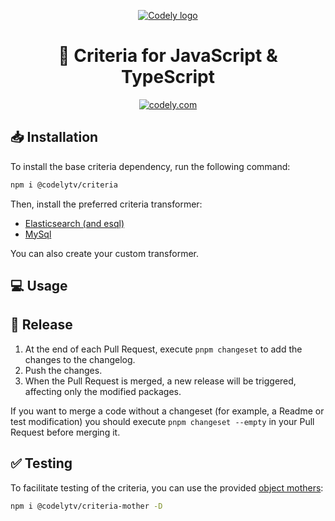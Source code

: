 <p align="center">
  <a href="https://codely.com">
    <picture>
      <source media="(prefers-color-scheme: dark)" srcset="https://codely.com/logo/codely_logo-dark.svg">
      <source media="(prefers-color-scheme: light)" srcset="https://codely.com/logo/codely_logo-light.svg">
      <img alt="Codely logo" src="https://codely.com/logo/codely_logo.svg">
    </picture>
  </a>
</p>

<h1 align="center">
  🎼 Criteria for JavaScript & TypeScript
</h1>

<p align="center">
    <a href="https://github.com/CodelyTV"><img src="https://img.shields.io/badge/Codely-OS-green.svg?style=flat-square" alt="codely.com"/></a>
</p>

## 📥 Installation

To install the base criteria dependency, run the following command:
```sh
npm i @codelytv/criteria
```

Then, install the preferred criteria transformer:
- [Elasticsearch (and esql)](./packages/criteria-elasticsearch)
- [MySql](./packages/criteria-mysql)

You can also create your custom transformer.

## 💻 Usage

## 🚀 Release

1. At the end of each Pull Request, execute `pnpm changeset` to add the changes to the changelog.
2. Push the changes.
3. When the Pull Request is merged, a new release will be triggered, affecting only the modified packages.

If you want to merge a code without a changeset (for example, a Readme or test modification) you should execute
`pnpm changeset --empty` in your Pull Request before merging it.

## ✅ Testing
To facilitate testing of the criteria, you can use the provided [object mothers](https://www.martinfowler.com/bliki/ObjectMother.html):

```sh
npm i @codelytv/criteria-mother -D
```
